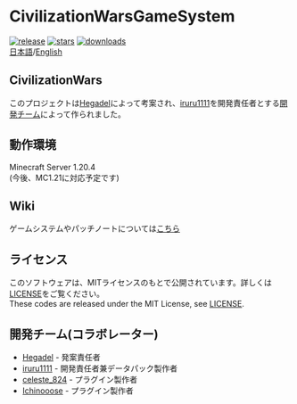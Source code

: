 # CivilizationWarsGameSystem
<!--discord?(icon)-->
<!--license-->
[![release](https://img.shields.io/github/release/iruru1111/CivilizationWarsGameSystem?logo=github)](https://github.com/iruru1111/CivilizationWarsGameSystem/releases)
[![stars](https://img.shields.io/github/stars/iruru1111/CivilizationWarsGameSystem?logo=github)](https://github.com/iruru1111/CivilizationWarsGameSystem/stargazers)
[![downloads](https://img.shields.io/github/downloads/iruru1111/CivilizationWarsGameSystem/total?logo=github)](https://github.com/iruru1111/CivilizationWarsGameSystem/releases/latest)  
[日本語](https://github.com/iruru1111/CivilizationWarsGameSystem/blob/master/README.md)/[English](https://github.com/iruru1111/CivilizationWarsGameSystem/blob/master/README_EN.md)
## CivilizationWars

このプロジェクトは[Hegadel](https://github.com/iruru1111/CivilizationWarsGameSystem/blob/master/README.md#%E9%96%8B%E7%99%BA%E3%83%81%E3%83%BC%E3%83%A0%E3%82%B3%E3%83%A9%E3%83%9C%E3%83%AC%E3%83%BC%E3%82%BF%E3%83%BC)によって考案され、[iruru1111](https://github.com/iruru1111/CivilizationWarsGameSystem/blob/master/README.md#%E9%96%8B%E7%99%BA%E3%83%81%E3%83%BC%E3%83%A0%E3%82%B3%E3%83%A9%E3%83%9C%E3%83%AC%E3%83%BC%E3%82%BF%E3%83%BC)を開発責任者とする[開発チーム](https://github.com/iruru1111/CivilizationWarsGameSystem/blob/master/README.md#%E9%96%8B%E7%99%BA%E3%83%81%E3%83%BC%E3%83%A0%E3%82%B3%E3%83%A9%E3%83%9C%E3%83%AC%E3%83%BC%E3%82%BF%E3%83%BC)によって作られました。

## 動作環境

Minecraft Server 1.20.4  
(今後、MC1.21に対応予定です)  
<!--専用プラグインurl等-->

## Wiki

ゲームシステムやパッチノートについては[こちら](https://github.com/iruru1111/CivilizationWarsGameSystem/wiki)

## ライセンス

このソフトウェアは、MITライセンスのもとで公開されています。詳しくは[LICENSE](https://github.com/iruru1111/CivilizationWarsGameSystem/blob/master/LICENSE)をご覧ください。  
These codes are released under the MIT License, see [LICENSE](https://github.com/iruru1111/CivilizationWarsGameSystem/blob/master/LICENSE).

## 開発チーム(コラボレーター)
* [Hegadel](https://twitter.com/Hegadel_ONR) - 発案責任者  
* [iruru1111](https://twitter.com/iruru1111) - 開発責任者兼データパック製作者  
* [celeste_824](https://twitter.com/celeste_824) - プラグイン製作者  
* [Ichinooose](https://twitter.com/ichinoooooose) - プラグイン製作者  
